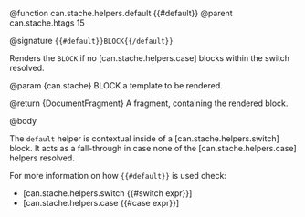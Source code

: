 @function can.stache.helpers.default {{#default}}
@parent can.stache.htags 15

@signature `{{#default}}BLOCK{{/default}}`

Renders the `BLOCK` if no [can.stache.helpers.case] blocks within the switch resolved.

@param {can.stache} BLOCK a template to be rendered.

@return {DocumentFragment} A fragment, containing the rendered block.

@body

The `default` helper is contextual inside of a [can.stache.helpers.switch] block. It acts as a fall-through in case none of the [can.stache.helpers.case] helpers resolved.

For more information on how `{{#default}}` is used check:

- [can.stache.helpers.switch {{#switch expr}}]
- [can.stache.helpers.case {{#case expr}}]
